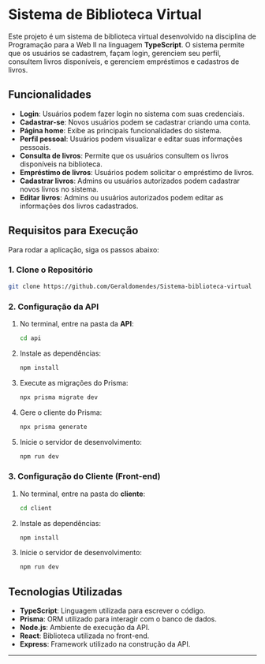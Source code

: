 # Sistema de Biblioteca Virtual

Este projeto é um sistema de biblioteca virtual desenvolvido na disciplina de Programação para a Web II na linguagem **TypeScript**. O sistema permite que os usuários se cadastrem, façam login, gerenciem seu perfil, consultem livros disponíveis, e gerenciem empréstimos e cadastros de livros.

## Funcionalidades

- **Login**: Usuários podem fazer login no sistema com suas credenciais.
- **Cadastrar-se**: Novos usuários podem se cadastrar criando uma conta.
- **Página home**: Exibe as principais funcionalidades do sistema.
- **Perfil pessoal**: Usuários podem visualizar e editar suas informações pessoais.
- **Consulta de livros**: Permite que os usuários consultem os livros disponíveis na biblioteca.
- **Empréstimo de livros**: Usuários podem solicitar o empréstimo de livros.
- **Cadastrar livros**: Admins ou usuários autorizados podem cadastrar novos livros no sistema.
- **Editar livros**: Admins ou usuários autorizados podem editar as informações dos livros cadastrados.

## Requisitos para Execução

Para rodar a aplicação, siga os passos abaixo:

### 1. Clone o Repositório

```bash
git clone https://github.com/Geraldomendes/Sistema-biblioteca-virtual
```

### 2. Configuração da API

1. No terminal, entre na pasta da **API**:
   ```bash
   cd api
   ```

2. Instale as dependências:
   ```bash
   npm install
   ```

3. Execute as migrações do Prisma:
   ```bash
   npx prisma migrate dev
   ```

4. Gere o cliente do Prisma:
   ```bash
   npx prisma generate
   ```

5. Inicie o servidor de desenvolvimento:
   ```bash
   npm run dev
   ```

### 3. Configuração do Cliente (Front-end)

1. No terminal, entre na pasta do **cliente**:
   ```bash
   cd client
   ```

2. Instale as dependências:
   ```bash
   npm install
   ```

3. Inicie o servidor de desenvolvimento:
   ```bash
   npm run dev
   ```

## Tecnologias Utilizadas

- **TypeScript**: Linguagem utilizada para escrever o código.
- **Prisma**: ORM utilizado para interagir com o banco de dados.
- **Node.js**: Ambiente de execução da API.
- **React**: Biblioteca utilizada no front-end.
- **Express**: Framework utilizado na construção da API.

---